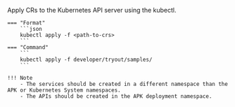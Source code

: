 Apply CRs to the Kubernetes API server using the kubectl.

    === "Format"
        ```json
        kubectl apply -f <path-to-crs>
        ```
    === "Command"
        ```
        kubectl apply -f developer/tryout/samples/
        ```

    !!! Note
        - The services should be created in a different namespace than the APK or Kubernetes System namespaces. 
        - The APIs should be created in the APK deployment namespace.